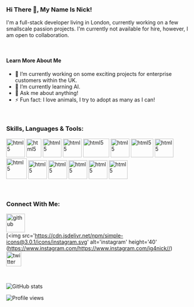 ### Hi There 👋, My Name Is Nick!
I'm a full-stack developer living in London, currently working on a few smallscale passion projects. I'm currently not available for hire, however, I am open to collaboration. 

<br/>

#### Learn More About Me
- 🔭 I’m currently working on some exciting projects for enterprise customers within the UK. 
- 🌱 I’m currently learning AI. 
- 💬 Ask me about anything!  
- ⚡ Fun fact: I love animals, I try to adopt as many as I can!

<br/>

### Skills, Languages & Tools: 

[<img style="object-fit:cover;" src="https://upload.wikimedia.org/wikipedia/commons/thumb/6/61/HTML5_logo_and_wordmark.svg/512px-HTML5_logo_and_wordmark.svg.png" width="50px" height="50px" alt="html5" />](https://www.w3schools.com/html/)
[<img style="object-fit:cover;" src="https://upload.wikimedia.org/wikipedia/commons/thumb/d/d5/CSS3_logo_and_wordmark.svg/1200px-CSS3_logo_and_wordmark.svg.png" width="40px" height="50px" alt="html5" />](https://www.w3schools.com/css/)
[<img style="object-fit:cover;" src="https://cdn.iconscout.com/icon/free/png-256/javascript-2752148-2284965.png" width="50px" height="50px" alt="html5" />](https://www.w3schools.com/js/default.asp)
[<img style="object-fit:cover;" src="https://upload.wikimedia.org/wikipedia/commons/thumb/4/4c/Typescript_logo_2020.svg/1200px-Typescript_logo_2020.svg.png" width="50px" height="50px" alt="html5" />](https://www.typescriptlang.org/)
[<img style="object-fit:cover;" src="https://upload.wikimedia.org/wikipedia/commons/thumb/a/a7/React-icon.svg/320px-React-icon.svg.png" width="70px" height="50px" alt="html5" />](https://reactjs.org/)
[<img  style="object-fit:cover;" src="https://upload.wikimedia.org/wikipedia/commons/thumb/1/17/GraphQL_Logo.svg/2048px-GraphQL_Logo.svg.png" width="50px" height="50px" alt="html5" />](https://graphql.org/)
[<img style="object-fit:cover;" src="https://1000logos.net/wp-content/uploads/2020/08/MongoDB-Emblem.jpg" width="60px" height="50px" alt="html5" />](https://www.mongodb.com/)
[<img style="object-fit:cover;" src="https://iconape.com/wp-content/files/qa/371510/svg/371510.svg" width="50px" height="50px" alt="html5" />](https://storybook.js.org/)
[<img style="object-fit:cover;" src="https://ih1.redbubble.net/image.404020083.1876/pp,504x498-pad,600x600,f8f8f8.u7.jpg" width="55px" height="55px" alt="html5" />](https://jestjs.io/)
[<img style="object-fit:cover;" src="https://seeklogo.com/images/W/webstorm-logo-691E749F21-seeklogo.com.png" width="50px" height="50px" alt="html5" />](https://www.jetbrains.com/webstorm)
[<img style="object-fit:cover;" src="https://1v5ymx3zt3y73fq5gy23rtnc-wpengine.netdna-ssl.com/wp-content/uploads/2021/06/gitkraken-logo-dark-sq.png" width="50px" height="50px" alt="html5" />](https://www.gitkraken.com/)
[<img style="object-fit:cover;" src="https://cdn.sanity.io/images/599r6htc/production/46a76c802176eb17b04e12108de7e7e0f3736dc6-1024x1024.png?w=670&h=670&q=75&fit=max&auto=format" width="50px" height="50px" alt="html5" />](https://www.figma.com/files/recent?fuid=912759271153674597)
[<img style="object-fit:cover;" src="https://res.cloudinary.com/crunchbase-production/image/upload/c_lpad,f_auto,q_auto:eco,dpr_1/hjixnzui1nhq3trfcwx8" width="50px" height="50px" alt="html5" />](https://www.adobe.com/uk/products/xd.html)
[<img style="object-fit:cover;" src="https://cdn.pixabay.com/photo/2015/11/27/10/55/photoshop-1065296_1280.jpg" width="50px" height="50px" alt="html5" />](https://www.adobe.com/uk/products/photoshop.html)

<br/>

### Connect With Me: 

[<img src='https://1000logos.net/wp-content/uploads/2021/05/GitHub-logo.png' alt='github' height='50'>](https://github.com/GhostCrawl3r)  
[<img src='https://cdn.jsdelivr.net/npm/simple-icons@3.0.1/icons/instagram.svg' alt='instagram' height='40' (https://www.instagram.com/https://www.instagram.com/ig4nick//)  
[<img src='https://cdn.jsdelivr.net/npm/simple-icons@3.0.1/icons/twitter.svg' alt='twitter' height='40'>](https://twitter.com/https://twitter.com/The_NickMorgan)  

<br/>

![GitHub stats](https://github-readme-stats.vercel.app/api?username=GhostCrawl3r&show_icons=true)  

![Profile views](https://gpvc.arturio.dev/GhostCrawl3r)  

